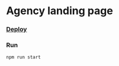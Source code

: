 # Agency landing page

### [Deploy](https://agency-lp.netlify.app/)

### Run

```sh
npm run start
```
